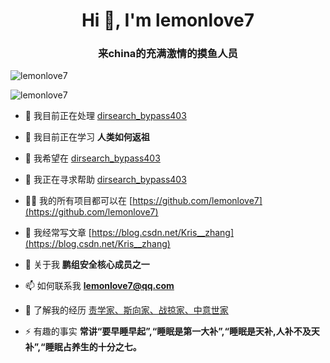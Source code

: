 <h1 align="center">Hi 👋, I'm lemonlove7</h1>
<h3 align="center">来china的充满激情的摸鱼人员</h3>


<p>&nbsp;<img align="left" src="https://github-readme-stats.vercel.app/api?username=lemonlove7&show_icons=true&locale=en" alt="lemonlove7" /></p>

<p>&nbsp;<img align="left" src="https://github-readme-stats.vercel.app/api/top-langs?username=lemonlove7&show_icons=true&locale=en&layout=compact" alt="lemonlove7" /></p>






- 🔭 我目前正在处理 [dirsearch_bypass403](https://github.com/lemonlove7/dirsearch_bypass403)

- 🌱 我目前正在学习 **人类如何返祖**

- 👯 我希望在 [dirsearch_bypass403](https://github.com/lemonlove7/dirsearch_bypass403)

- 🤝 我正在寻求帮助 [dirsearch_bypass403](https://github.com/lemonlove7/dirsearch_bypass403)

- 👨‍💻 我的所有项目都可以在 [https://github.com/lemonlove7](https://github.com/lemonlove7)

- 📝 我经常写文章 [https://blog.csdn.net/Kris__zhang](https://blog.csdn.net/Kris__zhang)

- 💬 关于我 **鹏组安全核心成员之一**

- 📫 如何联系我 **lemonlove7@qq.com**

- 📄 了解我的经历 [责学家、斯向家、战掠家、中意世家](责学家、斯向家、战掠家、中意世家)

- ⚡ 有趣的事实 **常讲“要早睡早起”,“睡眠是第一大补”,“睡眠是天补,人补不及天补”,“睡眠占养生的十分之七。**
